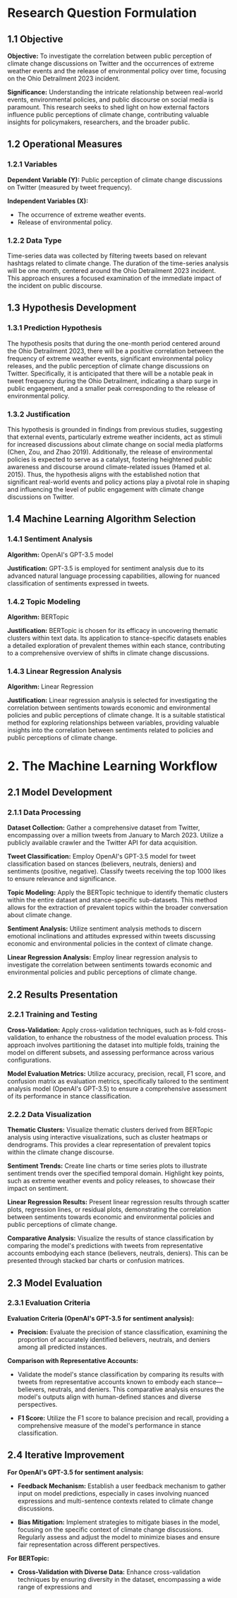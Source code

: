 # Research Question Formulation

## 1.1 Objective

**Objective:** To investigate the correlation between public perception of climate change discussions on Twitter and the occurrences of extreme weather events and the release of environmental policy over time, focusing on the Ohio Detrailment 2023 incident.

**Significance:** Understanding the intricate relationship between real-world events, environmental policies, and public discourse on social media is paramount. This research seeks to shed light on how external factors influence public perceptions of climate change, contributing valuable insights for policymakers, researchers, and the broader public.

## 1.2 Operational Measures

### 1.2.1 Variables

**Dependent Variable (Y):** Public perception of climate change discussions on Twitter (measured by tweet frequency).

**Independent Variables (X):**
- The occurrence of extreme weather events.
- Release of environmental policy.

### 1.2.2 Data Type

Time-series data was collected by filtering tweets based on relevant hashtags related to climate change. The duration of the time-series analysis will be one month, centered around the Ohio Detrailment 2023 incident. This approach ensures a focused examination of the immediate impact of the incident on public discourse.

## 1.3 Hypothesis Development

### 1.3.1 Prediction Hypothesis

The hypothesis posits that during the one-month period centered around the Ohio Detrailment 2023, there will be a positive correlation between the frequency of extreme weather events, significant environmental policy releases, and the public perception of climate change discussions on Twitter. Specifically, it is anticipated that there will be a notable peak in tweet frequency during the Ohio Detrailment, indicating a sharp surge in public engagement, and a smaller peak corresponding to the release of environmental policy.

### 1.3.2 Justification

This hypothesis is grounded in findings from previous studies, suggesting that external events, particularly extreme weather incidents, act as stimuli for increased discussions about climate change on social media platforms (Chen, Zou, and Zhao 2019). Additionally, the release of environmental policies is expected to serve as a catalyst, fostering heightened public awareness and discourse around climate-related issues (Hamed et al. 2015). Thus, the hypothesis aligns with the established notion that significant real-world events and policy actions play a pivotal role in shaping and influencing the level of public engagement with climate change discussions on Twitter.

## 1.4 Machine Learning Algorithm Selection

### 1.4.1 Sentiment Analysis

**Algorithm:** OpenAI's GPT-3.5 model

**Justification:** GPT-3.5 is employed for sentiment analysis due to its advanced natural language processing capabilities, allowing for nuanced classification of sentiments expressed in tweets.

### 1.4.2 Topic Modeling

**Algorithm:** BERTopic

**Justification:** BERTopic is chosen for its efficacy in uncovering thematic clusters within text data. Its application to stance-specific datasets enables a detailed exploration of prevalent themes within each stance, contributing to a comprehensive overview of shifts in climate change discussions.

### 1.4.3 Linear Regression Analysis

**Algorithm:** Linear Regression

**Justification:** Linear regression analysis is selected for investigating the correlation between sentiments towards economic and environmental policies and public perceptions of climate change. It is a suitable statistical method for exploring relationships between variables, providing valuable insights into the correlation between sentiments related to policies and public perceptions of climate change.

# 2. The Machine Learning Workflow

## 2.1 Model Development

### 2.1.1 Data Processing

**Dataset Collection:** Gather a comprehensive dataset from Twitter, encompassing over a million tweets from January to March 2023. Utilize a publicly available crawler and the Twitter API for data acquisition.

**Tweet Classification:** Employ OpenAI's GPT-3.5 model for tweet classification based on stances (believers, neutrals, deniers) and sentiments (positive, negative). Classify tweets receiving the top 1000 likes to ensure relevance and significance.

**Topic Modeling:** Apply the BERTopic technique to identify thematic clusters within the entire dataset and stance-specific sub-datasets. This method allows for the extraction of prevalent topics within the broader conversation about climate change.

**Sentiment Analysis:** Utilize sentiment analysis methods to discern emotional inclinations and attitudes expressed within tweets discussing economic and environmental policies in the context of climate change.

**Linear Regression Analysis:** Employ linear regression analysis to investigate the correlation between sentiments towards economic and environmental policies and public perceptions of climate change.

## 2.2 Results Presentation

### 2.2.1 Training and Testing

**Cross-Validation:** Apply cross-validation techniques, such as k-fold cross-validation, to enhance the robustness of the model evaluation process. This approach involves partitioning the dataset into multiple folds, training the model on different subsets, and assessing performance across various configurations.

**Model Evaluation Metrics:** Utilize accuracy, precision, recall, F1 score, and confusion matrix as evaluation metrics, specifically tailored to the sentiment analysis model (OpenAI's GPT-3.5) to ensure a comprehensive assessment of its performance in stance classification.

### 2.2.2 Data Visualization

**Thematic Clusters:** Visualize thematic clusters derived from BERTopic analysis using interactive visualizations, such as cluster heatmaps or dendrograms. This provides a clear representation of prevalent topics within the climate change discourse.

**Sentiment Trends:** Create line charts or time series plots to illustrate sentiment trends over the specified temporal domain. Highlight key points, such as extreme weather events and policy releases, to showcase their impact on sentiment.

**Linear Regression Results:** Present linear regression results through scatter plots, regression lines, or residual plots, demonstrating the correlation between sentiments towards economic and environmental policies and public perceptions of climate change.

**Comparative Analysis:** Visualize the results of stance classification by comparing the model's predictions with tweets from representative accounts embodying each stance (believers, neutrals, deniers). This can be presented through stacked bar charts or confusion matrices.

## 2.3 Model Evaluation

### 2.3.1 Evaluation Criteria

**Evaluation Criteria (OpenAI's GPT-3.5 for sentiment analysis):**

- **Precision:** Evaluate the precision of stance classification, examining the proportion of accurately identified believers, neutrals, and deniers among all predicted instances.

**Comparison with Representative Accounts:**

- Validate the model's stance classification by comparing its results with tweets from representative accounts known to embody each stance—believers, neutrals, and deniers. This comparative analysis ensures the model's outputs align with human-defined stances and diverse perspectives.

- **F1 Score:** Utilize the F1 score to balance precision and recall, providing a comprehensive measure of the model's performance in stance classification.

## 2.4 Iterative Improvement

**For OpenAI's GPT-3.5 for sentiment analysis:**

- **Feedback Mechanism:** Establish a user feedback mechanism to gather input on model predictions, especially in cases involving nuanced expressions and multi-sentence contexts related to climate change discussions.

- **Bias Mitigation:** Implement strategies to mitigate biases in the model, focusing on the specific context of climate change discussions. Regularly assess and adjust the model to minimize biases and ensure fair representation across different perspectives.

**For BERTopic:**

- **Cross-Validation with Diverse Data:** Enhance cross-validation techniques by ensuring diversity in the dataset, encompassing a wide range of expressions and
